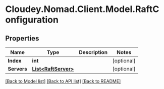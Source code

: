 # Cloudey.Nomad.Client.Model.RaftConfiguration

## Properties

Name | Type | Description | Notes
------------ | ------------- | ------------- | -------------
**Index** | **int** |  | [optional] 
**Servers** | [**List&lt;RaftServer&gt;**](RaftServer.md) |  | [optional] 

[[Back to Model list]](../README.md#documentation-for-models) [[Back to API list]](../README.md#documentation-for-api-endpoints) [[Back to README]](../README.md)

